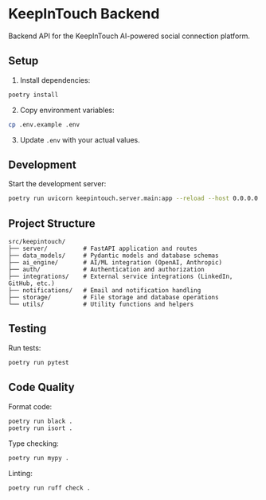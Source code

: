 # KeepInTouch Backend

Backend API for the KeepInTouch AI-powered social connection platform.

## Setup

1. Install dependencies:
```bash
poetry install
```

2. Copy environment variables:
```bash
cp .env.example .env
```

3. Update `.env` with your actual values.

## Development

Start the development server:
```bash
poetry run uvicorn keepintouch.server.main:app --reload --host 0.0.0.0 --port 8000
```

## Project Structure

```
src/keepintouch/
├── server/          # FastAPI application and routes
├── data_models/     # Pydantic models and database schemas
├── ai_engine/       # AI/ML integration (OpenAI, Anthropic)
├── auth/            # Authentication and authorization
├── integrations/    # External service integrations (LinkedIn, GitHub, etc.)
├── notifications/   # Email and notification handling
├── storage/         # File storage and database operations
└── utils/           # Utility functions and helpers
```

## Testing

Run tests:
```bash
poetry run pytest
```

## Code Quality

Format code:
```bash
poetry run black .
poetry run isort .
```

Type checking:
```bash
poetry run mypy .
```

Linting:
```bash
poetry run ruff check .
```